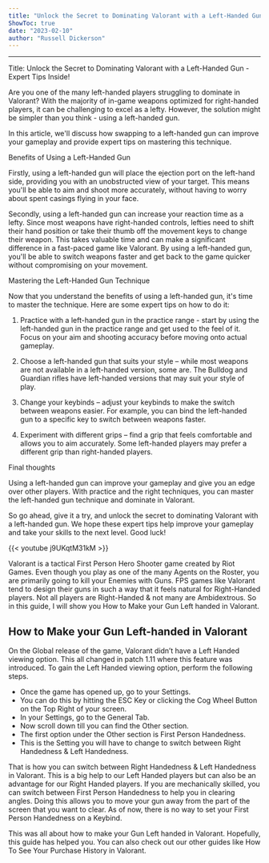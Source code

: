 ```yaml
---
title: "Unlock the Secret to Dominating Valorant with a Left-Handed Gun - Expert Tips Inside!"
ShowToc: true 
date: "2023-02-10"
author: "Russell Dickerson"
---
```

*****
Title: Unlock the Secret to Dominating Valorant with a Left-Handed Gun - Expert Tips Inside!

Are you one of the many left-handed players struggling to dominate in Valorant? With the majority of in-game weapons optimized for right-handed players, it can be challenging to excel as a lefty. However, the solution might be simpler than you think - using a left-handed gun.

In this article, we'll discuss how swapping to a left-handed gun can improve your gameplay and provide expert tips on mastering this technique.

Benefits of Using a Left-Handed Gun

Firstly, using a left-handed gun will place the ejection port on the left-hand side, providing you with an unobstructed view of your target. This means you'll be able to aim and shoot more accurately, without having to worry about spent casings flying in your face.

Secondly, using a left-handed gun can increase your reaction time as a lefty. Since most weapons have right-handed controls, lefties need to shift their hand position or take their thumb off the movement keys to change their weapon. This takes valuable time and can make a significant difference in a fast-paced game like Valorant. By using a left-handed gun, you'll be able to switch weapons faster and get back to the game quicker without compromising on your movement.

Mastering the Left-Handed Gun Technique

Now that you understand the benefits of using a left-handed gun, it's time to master the technique. Here are some expert tips on how to do it:

1. Practice with a left-handed gun in the practice range - start by using the left-handed gun in the practice range and get used to the feel of it. Focus on your aim and shooting accuracy before moving onto actual gameplay.

2. Choose a left-handed gun that suits your style – while most weapons are not available in a left-handed version, some are. The Bulldog and Guardian rifles have left-handed versions that may suit your style of play.

3. Change your keybinds – adjust your keybinds to make the switch between weapons easier. For example, you can bind the left-handed gun to a specific key to switch between weapons faster.

4. Experiment with different grips – find a grip that feels comfortable and allows you to aim accurately. Some left-handed players may prefer a different grip than right-handed players.

Final thoughts

Using a left-handed gun can improve your gameplay and give you an edge over other players. With practice and the right techniques, you can master the left-handed gun technique and dominate in Valorant.

So go ahead, give it a try, and unlock the secret to dominating Valorant with a left-handed gun. We hope these expert tips help improve your gameplay and take your skills to the next level. Good luck!

{{< youtube j9UKqtM31kM >}} 



Valorant is a tactical First Person Hero Shooter game created by Riot Games. Even though you play as one of the many Agents on the Roster, you are primarily going to kill your Enemies with Guns. FPS games like Valorant tend to design their guns in such a way that it feels natural for Right-Handed players. Not all players are Right-Handed & not many are Ambidextrous. So in this guide, I will show you How to Make your Gun Left handed in Valorant.
 
## How to Make your Gun Left-handed in Valorant
 

 
On the Global release of the game, Valorant didn’t have a Left Handed viewing option. This all changed in patch 1.11 where this feature was introduced. To gain the Left Handed viewing option, perform the following steps.
 
- Once the game has opened up, go to your Settings.
 - You can do this by hitting the ESC Key or clicking the Cog Wheel Button on the Top Right of your screen.
 - In your Settings, go to the General Tab.
 - Now scroll down till you can find the Other section.
 - The first option under the Other section is First Person Handedness.
 - This is the Setting you will have to change to switch between Right Handedness & Left Handedness.

 
That is how you can switch between Right Handedness & Left Handedness in Valorant. This is a big help to our Left Handed players but can also be an advantage for our Right Handed players. If you are mechanically skilled, you can switch between First Person Handedness to help you in clearing angles. Doing this allows you to move your gun away from the part of the screen that you want to clear. As of now, there is no way to set your First Person Handedness on a Keybind.
 
This was all about how to make your Gun Left handed in Valorant. Hopefully, this guide has helped you. You can also check out our other guides like How To See Your Purchase History in Valorant.




